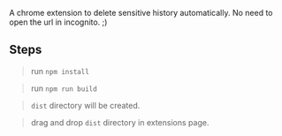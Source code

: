 A chrome extension to delete sensitive history automatically. No need to open the url in incognito.
;)

## Steps 

> run `npm install`

> run `npm run build`

> `dist` directory will be created.

> drag and drop `dist` directory in extensions page.